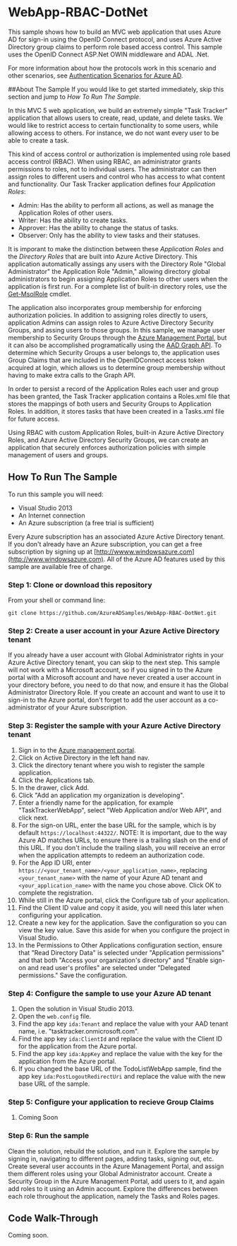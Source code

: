 WebApp-RBAC-DotNet
==================================

This sample shows how to build an MVC web application that uses Azure AD for sign-in using the OpenID Connect protocol, and uses Azure Active Directory group claims to perform role based access control. This sample uses the OpenID Connect ASP.Net OWIN middleware and ADAL .Net.

For more information about how the protocols work in this scenario and other scenarios, see [Authentication Scenarios for Azure AD](http://go.microsoft.com/fwlink/?LinkId=394414).

##About The Sample
If you would like to get started immediately, skip this section and jump to *How To Run The Sample*. 

In this MVC 5 web application, we build an extremely simple "Task Tracker" application that allows users to create, read, update, and delete tasks.  We would like to restrict access to certain functionality to some users, while allowing access to others. For instance, we do not want every user to be able to create a task.

This kind of access control or authorization is implemented using role based access control (RBAC).  When using RBAC, an administrator grants permissions to roles, not to individual users. The administrator can then assign roles to different users and control who has access to what content and functionality.  Our Task Tracker application defines four *Application Roles*:
- Admin: Has the ability to perform all actions, as well as manage the Application Roles of other users.
- Writer: Has the ability to create tasks.
- Approver: Has the ability to change the status of tasks.
- Observer: Only has the ability to view tasks and their statuses.

It is imporant to make the distinction between these *Application Roles* and the *Directory Roles* that are built into Azure Active Directory.  This application automatically assings any users with the Directory Role "Global Administrator" the Application Role "Admin," allowing directory global administrators to begin assigning Application Roles to other users when the application is first run.  For a complete list of built-in directory roles, use the [Get-MsolRole](http://technet.microsoft.com/en-us/library/dn194100.aspx) cmdlet.

The application also incorporates group membership for enforcing authorization policies.  In addition to assigning roles directly to users, application Admins can assign roles to Azure Active Directory Security Groups, and assing users to those groups.  In this sample, we manage user membership to Security Groups through the [Azure Management Portal](https://manage.windowsazure.com/), but it can also be accomplished programatically using the [AAD Graph API](http://msdn.microsoft.com/en-us/library/azure/hh974476.aspx).  To determine which Security Groups a user belongs to, the application uses Group Claims that are included in the OpenIDConnect access token acquired at login, which allows us to determine group membership without having to make extra calls to the Graph API.

In order to persist a record of the Application Roles each user and group has been granted, the Task Tracker application contains a Roles.xml file that stores the mappings of both users and Security Groups to Application Roles.  In addition, it stores tasks that have been created in a Tasks.xml file for future access.

Using RBAC with custom Application Roles, built-in Azure Active Directory Roles, and Azure Active Directory Security Groups, we can create an application that securely enforces authorization policies with simple management of users and groups.



## How To Run The Sample

To run this sample you will need:
- Visual Studio 2013
- An Internet connection
- An Azure subscription (a free trial is sufficient)

Every Azure subscription has an associated Azure Active Directory tenant.  If you don't already have an Azure subscription, you can get a free subscription by signing up at [http://wwww.windowsazure.com](http://www.windowsazure.com).  All of the Azure AD features used by this sample are available free of charge.

### Step 1:  Clone or download this repository

From your shell or command line:

`git clone https://github.com/AzureADSamples/WebApp-RBAC-DotNet.git`

### Step 2:  Create a user account in your Azure Active Directory tenant

If you already have a user account with Global Administrator rights in your Azure Active Directory tenant, you can skip to the next step.  This sample will not work with a Microsoft account, so if you signed in to the Azure portal with a Microsoft account and have never created a user account in your directory before, you need to do that now, and ensure it has the Global Administrator Directory Role.  If you create an account and want to use it to sign-in to the Azure portal, don't forget to add the user account as a co-administrator of your Azure subscription.

### Step 3:  Register the sample with your Azure Active Directory tenant

1. Sign in to the [Azure management portal](https://manage.windowsazure.com).
2. Click on Active Directory in the left hand nav.
3. Click the directory tenant where you wish to register the sample application.
4. Click the Applications tab.
5. In the drawer, click Add.
6. Click "Add an application my organization is developing".
7. Enter a friendly name for the application, for example "TaskTrackerWebApp", select "Web Application and/or Web API", and click next.
8. For the sign-on URL, enter the base URL for the sample, which is by default `https://localhost:44322/`.  NOTE:  It is important, due to the way Azure AD matches URLs, to ensure there is a trailing slash on the end of this URL.  If you don't include the trailing slash, you will receive an error when the application attempts to redeem an authorization code.
9. For the App ID URI, enter `https://<your_tenant_name>/<your_application_name>`, replacing `<your_tenant_name>` with the name of your Azure AD tenant and `<your_application_name>` with the name you chose above.  Click OK to complete the registration.
10. While still in the Azure portal, click the Configure tab of your application.
11. Find the Client ID value and copy it aside, you will need this later when configuring your application.
12. Create a new key for the application.  Save the configuration so you can view the key value.  Save this aside for when you configure the project in Visual Studio.
13. In the Permissions to Other Applications configuration section, ensure that "Read Directory Data" is selected under "Application permissions" and that both "Access your organization's directory" and "Enable sign-on and read user's profiles" are selected under "Delegated permissions."  Save the configuration.

### Step 4:  Configure the sample to use your Azure AD tenant

1. Open the solution in Visual Studio 2013.
2. Open the `web.config` file.
3. Find the app key `ida:Tenant` and replace the value with your AAD tenant name, i.e. "tasktracker.onmicrosoft.com".
4. Find the app key `ida:ClientId` and replace the value with the Client ID for the application from the Azure portal.
5. Find the app key `ida:AppKey` and replace the value with the key for the application from the Azure portal.
6. If you changed the base URL of the TodoListWebApp sample, find the app key `ida:PostLogoutRedirectUri` and replace the value with the new base URL of the sample.

### Step 5: Configure your application to recieve Group Claims
1. Coming Soon

### Step 6:  Run the sample

Clean the solution, rebuild the solution, and run it.  Explore the sample by signing in, navigating to different pages, adding tasks, signing out, etc.  Create several user accounts in the Azure Management Portal, and assign them different roles using your Global Administrator account.  Create a Security Group in the Azure Management Portal, add users to it, and again add roles to it using an Admin account.  Explore the differences between each role throughout the application, namely the Tasks and Roles pages.


## Code Walk-Through

Coming soon.

